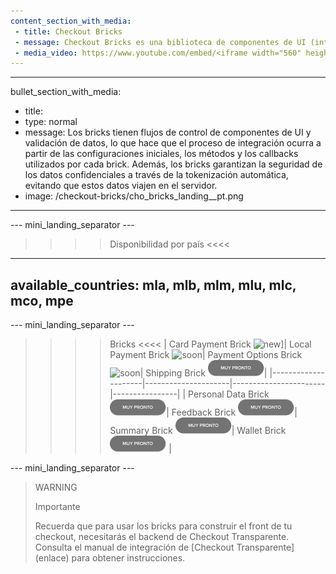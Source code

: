 ```yaml
---
content_section_with_media: 
 - title: Checkout Bricks
 - message: Checkout Bricks es una biblioteca de componentes de UI (interfaz de usuario) que tiene como objetivo permitir la integración client-side del Checkout Transparente de forma modular a través de estructuras configurables, seguras y con una integración simplificada y unificada.
 - media_video: https://www.youtube.com/embed/<iframe width="560" height="315" src="https://www.youtube.com/embed/jv9oCydWV78" title="YouTube video player" frameborder="0" allow="accelerometer; autoplay; clipboard-write; encrypted-media; gyroscope; picture-in-picture" allowfullscreen></iframe>
---
```


---
bullet_section_with_media: 
 - title: 
 - type: normal
 - message: Los bricks tienen flujos de control de componentes de UI y validación de datos, lo que hace que el proceso de integración ocurra a partir de las configuraciones iniciales, los métodos y los callbacks utilizados por cada brick. Además, los bricks garantizan la seguridad de los datos confidenciales a través de la tokenización automática, evitando que estos datos viajen en el servidor.
 - image: /checkout-bricks/cho_bricks_landing__pt.png
---

--- mini_landing_separator ---

>>>> Disponibilidad por país <<<<
---
available_countries: mla, mlb, mlm, mlu, mlc, mco, mpe
---

--- mini_landing_separator ---

>>>> Bricks <<<<
| Card Payment Brick ![new](/checkout-bricks/new-button__ES-cópia.png)]| Local Payment Brick ![soon](/checkout-bricks/soon-button__ES.png)| Payment Options Brick ![soon](/checkout-bricks/soon-button__ES.png)| Shipping Brick ![soon](images/checkout-bricks/soon-button__ES.png)|
|---------------------|---------------------|-----------------------|----------------|
| Personal Data Brick ![soon](images/checkout-bricks/soon-button__ES.png)| Feedback Brick ![soon](images/checkout-bricks/soon-button__ES.png)| Summary Brick ![soon](images/checkout-bricks/soon-button__ES.png)| Wallet Brick ![soon](images/checkout-bricks/soon-button__ES.png) |

--- mini_landing_separator ---

> WARNING
> 
> Importante
>
> Recuerda que para usar los bricks para construir el front de tu checkout, necesitarás el backend de Checkout Transparente. Consulta el manual de integración de [Checkout Transparente] (enlace) para obtener instrucciones.
